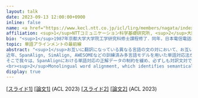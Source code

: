 ```yaml
---
layout: talk
date: 2023-09-13 12:00:00+0900
inline: false
name: <a href="https://www.kecl.ntt.co.jp/icl/lirg/members/nagata/index-j.html">永田昌明 / Masaaki Nagata</a><sup>1</sup>, <a href="https://yukiar.github.io/index_jp.html">荒瀬由紀 / Yuki Arase</a><sup>2</sup>
affiliation: <sup>1</sup>NTTコミュニケーション科学基礎研究所, <sup>2</sup>大阪大学
bio: "<sup>1</sup>1987年京都大学大学院工学研究科修士課程修了．同年，日本電信電話株式会社入社．現在，コミュニケーション科学研究所 上席特別研究員．工学博士．機械翻訳，自然言語処理の研究に従事．<br><sup>2</sup>She is an associate professor at the Graduate School of Information Science and Technology, Osaka University, Japan. After obtaining my PhD in Information Science from Osaka University (2010), She worked for Microsoft Research Asia, where she started NLP research that continues to captivate me to this day. My research interests focus on paraphrasing and NLP technology for language education and healthcare."
topic: 単語アラインメントの最前線
abstract: "<sup>1</sup>お互いに翻訳になっている異なる言語の文の対において、お互いに翻訳になっている語句の対を同定することを単語対応と呼ぶ。単語対応は、歴史的に機械翻訳の研究から始まったので、ふつう「単語対応」といえば「二言語単語対応」(bilingual word alignment)を指し、同じ言語の文対の単語対応は「単言語単語対応」(monolingual word alignment)と呼ぶ。
近年、SpanAlign, SimAlign, AWESOMEなどの訓練済み多言語モデルを用いた単語対応法が提案され、それ以前の統計的機械翻訳モデルに基づく単語対応の精度を大きく上回った。永田らが提案した言語横断スパン予測に基づく教師あり単語対応SpanAlignは、人手で作成した単語対応の正解データが約300文対あれば世界最高精度を達成する。しかし、正解データを用意することが難しい場合には、教師なし単語対応SimAlignや、対訳文データを教師信号とする半教師あり単語対応AWESOMEの方が使いやすい。
そこで我々は、SpanAlignにおける単語対応の正解データの制約を緩め、必ずしも対訳文対ではなく、部分的に注釈を持ち、誤りを含みうる単語対応データを教師信号とする弱教師あり単語対応事前訓練法WSPAlignを考案した。Wikipediaの言語間リンクや訓練済み多言語モデルの単語埋め込みを利用して訓練データを作成して事前訓練を行ったところ、教師なし単語対応ではSimAlignを上回り、教師あり単語対応ではSpanAlignを上回って世界最高精度を更新した。
<br><sup>2</sup>Monolingual word alignment, which identifies semantically corresponding words in a sentence pair, has been actively studied as a crucial technique for modelling semantic relationships between sentences, such as for paraphrase identification and textual entailment recognition. Remarkably, the alignment information has been recently recognized as valuable cues for interpreting model predictions with application to quality estimation and hallucination detection. Despite years of dedicated research, challenges still persist in many-to-many and null alignment, which constitutes an *unbalanced* word alignment problem. In this talk, we show that the optimal transport (OT) based methods are natural and sufficiently powerful approaches to unbalanced word alignment without tailor-made techniques. We provide a comprehensive analysis that unveils the characteristics of different OT problems on unbalanced word alignment across diverse null alignment ratios."
display: true
---
```

[[スライド1]](https://www.kecl.ntt.co.jp/icl/lirg/members/nagata/talk/230913nlp-colloquium_nagata.pdf) [[論文1]](https://aclanthology.org/2023.acl-long.621/) (ACL 2023)
[[スライド2]](https://speakerdeck.com/yukiar/13-unbalanced-optimal-transport-for-unbalanced-word-alignment) [[論文2]](https://aclanthology.org/2023.acl-long.219/) (ACL 2023)
